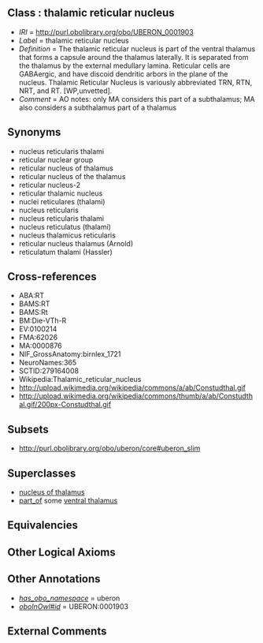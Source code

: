 
## Class : thalamic reticular nucleus

 * *IRI* = http://purl.obolibrary.org/obo/UBERON_0001903
 * *Label* = thalamic reticular nucleus
 * *Definition* = The thalamic reticular nucleus is part of the ventral thalamus that forms a capsule around the thalamus laterally. It is separated from the thalamus by the external medullary lamina. Reticular cells are GABAergic, and have discoid dendritic arbors in the plane of the nucleus. Thalamic Reticular Nucleus is variously abbreviated TRN, RTN, NRT, and RT. [WP,unvetted].
 * *Comment* = AO notes: only MA considers this part of a subthalamus; MA also considers a subthalamus part of a thalamus

## Synonyms

 * nucleus reticularis thalami
 * reticular nuclear group
 * reticular nucleus of thalamus
 * reticular nucleus of the thalamus
 * reticular nucleus-2
 * reticular thalamic nucleus
 * nuclei reticulares (thalami)
 * nucleus reticularis
 * nucleus reticularis thalami
 * nucleus reticulatus (thalami)
 * nucleus thalamicus reticularis
 * reticular nucleus thalamus (Arnold)
 * reticulatum thalami (Hassler)

## Cross-references

 * ABA:RT
 * BAMS:RT
 * BAMS:Rt
 * BM:Die-VTh-R
 * EV:0100214
 * FMA:62026
 * MA:0000876
 * NIF_GrossAnatomy:birnlex_1721
 * NeuroNames:365
 * SCTID:279164008
 * Wikipedia:Thalamic_reticular_nucleus
 * http://upload.wikimedia.org/wikipedia/commons/a/ab/Constudthal.gif
 * http://upload.wikimedia.org/wikipedia/commons/thumb/a/ab/Constudthal.gif/200px-Constudthal.gif

## Subsets

 * http://purl.obolibrary.org/obo/uberon/core#uberon_slim

## Superclasses

 * [nucleus of thalamus](../../UBERON/92/UBERON_0007692.md)
 * [part_of](../../BFO/50/BFO_0000050.md) some [ventral thalamus](../../UBERON/00/UBERON_0001900.md)

## Equivalencies


## Other Logical Axioms


## Other Annotations

 * *[has_obo_namespace](../../ce/oboInOwl#hasOBONamespace.md)* = uberon
 * *[oboInOwl#id](../../id/oboInOwl#id.md)* = UBERON:0001903

## External Comments

